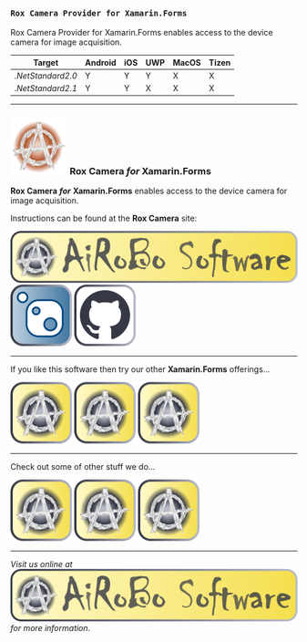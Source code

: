 ### **`Rox Camera Provider for Xamarin.Forms`**

Rox Camera Provider for Xamarin.Forms enables access to the device camera for image acquisition.

| Target | Android | iOS | UWP | MacOS | Tizen |
| --- | --- | --- | --- | --- | --- |
| *.NetStandard2.0* | Y | Y | Y | X | X |
| *.NetStandard2.1* | Y | Y | X | X | X |

---
### ![AiRoBo](https://raw.githubusercontent.com/ai-ro-bo/Rox.Camera.Provider.Xamarin/dev/res/rox-camera-logo.svg) **Rox Camera** ***for*** **Xamarin.Forms**

**Rox Camera** ***for*** **Xamarin.Forms** enables access to the device camera for image acquisition.

Instructions can be found at the **Rox Camera** site:

[![Rox Camera](https://raw.githubusercontent.com/ai-ro-bo/Rox.Camera.Provider.Xamarin/dev/res/airobo-software-badge.svg)](https://rox.tools/camera) [![NuGet](https://raw.githubusercontent.com/ai-ro-bo/Rox.Camera.Provider.Xamarin/dev/res/nuget-icon.svg)](https://www.nuget.org/packages/Rox.Xamarin.Camera) [![GitHub](https://raw.githubusercontent.com/ai-ro-bo/Rox.Camera.Provider.Xamarin/dev/res/github-icon.svg)](https://github.com/ai-ro-bo/Rox.Camera.Provider.Xamarin)

---
If you like this software then try our other **Xamarin.Forms** offerings...

[![Rox Camera](https://raw.githubusercontent.com/ai-ro-bo/Rox.Camera.Provider.Xamarin/dev/res/airobo-software-icon.svg)](https://rox.tools/camera) [![Rox Video](https://raw.githubusercontent.com/ai-ro-bo/Rox.Camera.Provider.Xamarin/dev/res/airobo-software-icon.svg)](https://rox.tools/video) [![Rox Layout](https://raw.githubusercontent.com/ai-ro-bo/Rox.Camera.Provider.Xamarin/dev/res/airobo-software-icon.svg)](https://rox.tools/layout)

---
Check out some of other stuff we do...

[![Rox Tools](https://raw.githubusercontent.com/ai-ro-bo/Rox.Camera.Provider.Xamarin/dev/res/airobo-software-icon.svg)](https://rox.tools) [![NoBS Services](https://raw.githubusercontent.com/ai-ro-bo/Rox.Camera.Provider.Xamarin/dev/res/airobo-software-icon.svg)](https://nobs.services) [![\wtf](https://raw.githubusercontent.com/ai-ro-bo/Rox.Camera.Provider.Xamarin/dev/res/airobo-software-icon.svg)](https://backslash.wtf)

---
*Visit us online at* [![AiRoBo](https://raw.githubusercontent.com/ai-ro-bo/Rox.Camera.Provider.Xamarin/dev/res/airobo-software-badge.svg)](https://airobo.software) *for more information*.
